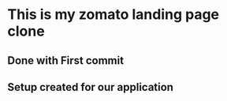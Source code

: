 # This is my zomato landing page clone

## Done with First commit

## Setup created for our application
